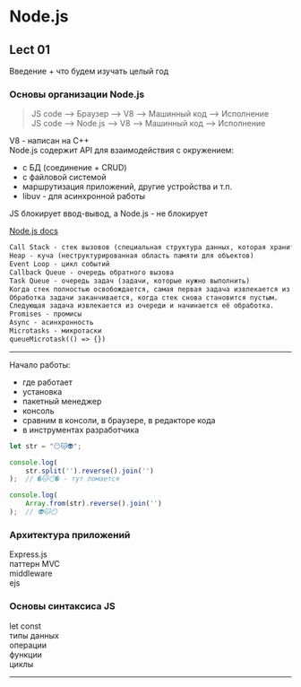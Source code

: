 # Node.js  

## Lect 01  

Введение + что будем изучать целый год  

### Основы организации Node.js  

> JS code --> Браузер --> V8 --> Машинный код --> Исполнение  
> JS code --> Node.js --> V8 --> Машинный код --> Исполнение  

V8 - написан на C++  
Node.js содержит API для взаимодействия с окружением:  

- с БД (соединение + CRUD)  
- с файловой системой  
- маршрутизация приложений, другие устройства и т.п.  
- libuv - для асинхронной работы  

JS блокирует ввод-вывод, а Node.js - не блокирует  

[Node.js docs](https://nodejs.org/en/learn/getting-started/introduction-to-nodejs)  

```txt
Call Stack - стек вызовов (специальная структура данных, которая хранит информацию о вызовах функций)
Heap - куча (неструктурированная область памяти для объектов)
Event Loop - цикл событий
Callback Queue - очередь обратного вызова
Task Queue - очередь задач (задачи, которые нужно выполнить)
Когда стек полностью освобождается, самая первая задача извлекается из очереди и обрабатывается
Обработка задачи заканчивается, когда стек снова становится пустым. 
Следующая задача извлекается из очереди и начинается её обработка.
Promises - промисы
Async - асинхронность
Microtasks - микротаски
queueMicrotask(() => {})
```  

---  

Начало работы:  

- где работает  
- установка  
- пакетный менеджер  
- консоль  
- сравним в консоли, в браузере, в редакторе кода  
- в инструментах разработчика  

```js
let str = "😶🐱👽";

console.log(
    str.split('').reverse().join('')
);  // �🐱😶� - тут ломается

console.log(
    Array.from(str).reverse().join('')
);  // 👽🐱😶
```

### Архитектура приложений  

Express.js  
паттерн MVC  
middleware  
ejs  

### Основы синтаксиса JS  

let const  
типы данных  
операции  
функции  
циклы  

---  
